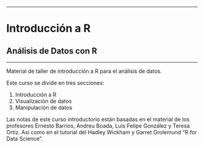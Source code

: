 
---

# Introducción a R

## Análisis de Datos con R

---


Material de taller de introducción a R para el análisis 
de datos.  

Este curso se divide en tres secciones:

1. Introducción a R 
2. Visualización de datos
3. Manipulación de datos



Las notas de este curso introductorio 
están basadas en el material de los profesores Ernesto Barrios, Andreu Boada,
Luis Felipe González y Teresa Ortiz.
Así como en el tutorial del Hadley Wickham y Garret Grolemund
“R for Data Science”.
